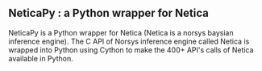 ## NeticaPy : a Python wrapper for Netica
NeticaPy is a Python wrapper for Netica (Netica is a norsys baysian inference engine). The C API of Norsys inference engine called Netica is wrapped into Python using Cython to make the 400+ API's calls of Netica available in Python.
